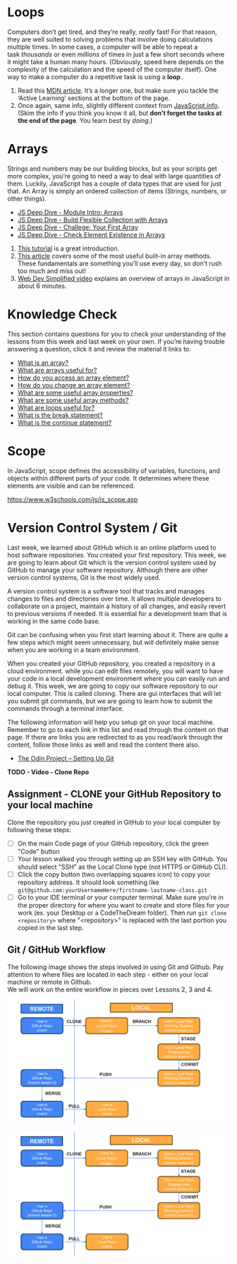 # **Loops**

Computers don’t get tired, and they’re really, *really* fast! For that reason, they are well suited to solving problems that involve doing calculations multiple times. In some cases, a computer will be able to repeat a task *thousands* or even *millions* of times in just a few short seconds where it might take a human many hours. (Obviously, speed here depends on the complexity of the calculation and the speed of the computer itself). One way to make a computer do a repetitive task is using a **loop**.

1. Read this [MDN article](https://developer.mozilla.org/en-US/docs/Learn/JavaScript/Building_blocks/Looping_code). It’s a longer one, but make sure you tackle the ‘Active Learning’ sections at the bottom of the page.
2. Once again, same info, slightly different context from [JavaScript.info](http://javascript.info/while-for). (Skim the info if you think you know it all, but **don’t forget the tasks at the end of the page**. You learn best by *doing*.)

# **Arrays**

Strings and numbers may be our building blocks, but as your scripts get more complex, you’re going to need a way to deal with large quantities of them. Luckily, JavaScript has a couple of data types that are used for just that. An Array is simply an ordered collection of items (Strings, numbers, or other things).

- [JS Deep Dive - Module Intro: Arrays](https://scrimba.com/javascript-deep-dive-c0a/~01h)
- [JS Deep Dive - Build Flexible Collection with Arrays](https://scrimba.com/javascript-deep-dive-c0a/~01i)
- [JS Deep Dive - Challege: Your First Array](https://scrimba.com/javascript-deep-dive-c0a/~01j)
- [JS Deep Dive - Check Element Existence in Arrays](https://scrimba.com/javascript-deep-dive-c0a/~01k)

1. [This tutorial](https://www.w3schools.com/js/js_arrays.asp) is a great introduction.
2. [This article](https://www.w3schools.com/js/js_array_methods.asp) covers some of the most useful built-in array methods. These fundamentals are something you’ll use every day, so don’t rush too much and miss out!
3. [Web Dev Simplified video](https://www.youtube.com/watch?v=7W4pQQ20nJg) explains an overview of arrays in JavaScript in about 6 minutes.

# **Knowledge Check**

This section contains questions for you to check your understanding of the lessons from this week and last week on your own. If you’re having trouble answering a question, click it and review the material it links to.

- [What is an array?](https://www.w3schools.com/js/js_arrays.asp)
- [What are arrays useful for?](https://www.w3schools.com/js/js_arrays.asp)
- [How do you access an array element?](https://www.w3schools.com/js/js_arrays.asp)
- [How do you change an array element?](https://www.w3schools.com/js/js_arrays.asp)
- [What are some useful array properties?](https://www.w3schools.com/js/js_arrays.asp)
- [What are some useful array methods?](https://www.w3schools.com/js/js_array_methods.asp)
- [What are loops useful for?](https://developer.mozilla.org/en-US/docs/Learn/JavaScript/Building_blocks/Looping_code#why_bother)
- [What is the break statement?](https://developer.mozilla.org/en-US/docs/Learn/JavaScript/Building_blocks/Looping_code#exiting_loops_with_break)
- [What is the continue statement?](https://developer.mozilla.org/en-US/docs/Learn/JavaScript/Building_blocks/Looping_code#skipping_iterations_with_continue)

# Scope

In JavaScript, scope defines the accessibility of variables, functions, and objects within different parts of your code. It determines where these elements are visible and can be referenced. 

https://www.w3schools.com/js/js_scope.asp


# Version Control System / Git

Last week, we learned about GitHub which is an online platform used to host software repositories.  You created your first repository.  This week, we are going to learn about Git which is the version control system used by GitHub to manage your software repository.  Although there are other version control systems, Git is the most widely used.

A version control system is a software tool that tracks and manages changes to files and directories over time. It allows multiple developers to collaborate on a project, maintain a history of all changes, and easily revert to previous versions if needed. It is essential for a development team that is working in the same code base.

Git can be confusing when you first start learning about it.  There are quite a few steps which might seem unnecessary, but will definitely make sense when you are working in a team environment.

When you created your GitHub repository, you created a repository in a cloud environment.  while you can edit files remotely, you will want to have your code in a local development environment where you can easily run and debug it.  This week, we are going to copy our software repository to our local computer.  This is called cloning.  There are gui interfaces that will let you submit git commands, but we are going to learn how to submit the commands through a terminal interface.

The following information will help you setup git on your local machine. Remember to  go to each link in this list and read through the content on that page. If there are links you are redirected to as you read/work through the content, follow those links as well and read the content there also.

- [The Odin Project – Setting Up Git](https://www.theodinproject.com/paths/foundations/courses/foundations/lessons/setting-up-git)

**TODO - Video - Clone Repo**

## Assignment - CLONE your GitHub Repository to your local machine
Clone the repository you just created in GitHub to your local computer by following these steps:
   - [ ] On the main Code page of your GitHub repository, click the green "Code" button
   - [ ] Your lesson walked you through setting up an SSH key with GitHub.  You should select "SSH" as the Local Clone type (not HTTPS or GitHub CLI).
   - [ ] Click the copy button (two overlapping squares icon) to copy your repository address.  It should look something like `git@github.com:yourUsernameHere/firstname-lastname-class.git`
   - [ ] Go to your IDE terminal or your computer terminal.  Make sure you're in the proper directory for where you want to create and store files for your work (ex. your Desktop or a CodeTheDream folder).  Then run `git clone <repository>` where "\<repository\>" is replaced with the last portion you copied in the last step.

## Git / GitHub Workflow
The following image shows the steps involved in using Git and Github.  Pay attention to where files are located in each step - either on your local machine or remote in Github.  
We will work on the entire workflow in pieces over Lessons 2, 3 and 4.

![image](https://github.com/Code-the-Dream-School/intro-to-programming-2026/blob/main/assets/GitFlow.jpg?raw=true)

<img src="https://github.com/Code-the-Dream-School/intro-to-programming-2026/blob/main/assets/GitFlow.jpg?raw=true" alt="drawing" width="1000"/>
